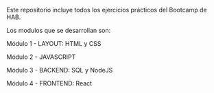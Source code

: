 Este repositorio incluye todos los ejercicios prácticos del Bootcamp de HAB. 

Los modulos que se desarrollan son:

Módulo 1 - LAYOUT: HTML y CSS 

Módulo 2 - JAVASCRIPT

Módulo 3 - BACKEND: SQL y NodeJS

Módulo 4 - FRONTEND: React 
